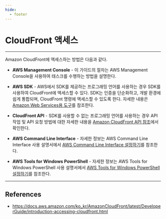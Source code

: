 ```yaml
---
hide:
  - footer
---
```


# CloudFront 액세스

---

Amazon CloudFront에 액세스하는 방법은 다음과 같다.

- **AWS Management Console** - 이 가이드의 절차는 AWS Management Console을 사용하여 태스크를 수행하는 방법을 설명한다.

- **AWS SDK** - AWS에서 SDK를 제공하는 프로그래밍 언어를 사용하는 경우 SDK를 사용하여 CloudFront에 액세스할 수 있다. SDK는 인증을 단순화하고, 개발 환경에 쉽게 통합되며, CloudFront 명령에 액세스할 수 있도록 한다. 자세한 내용은 [Amazon Web Services용 도구](http://aws.amazon.com/tools)를 참조한다.

- **CloudFront API** - SDK를 사용할 수 없는 프로그래밍 언어를 사용하는 경우 API 작업 및 API 요청 방법에 대한 자세한 내용을 [Amazon CloudFront API 참조](https://docs.aws.amazon.com/cloudfront/latest/APIReference/)에서 확인한다.

- **AWS Command Line Interface** - 자세한 정보는 AWS Command Line Interface 사용 설명서에서 [AWS Command Line Interface 설정하기](https://docs.aws.amazon.com/cli/latest/userguide/)를 참조한다.

- **AWS Tools for Windows PowerShell** - 자세한 정보는 AWS Tools for Windows PowerShell 사용 설명서에서 [AWS Tools for Windows PowerShell 설정하기](https://docs.aws.amazon.com/powershell/latest/userguide/)를 참조한다.

---

## References

- <https://docs.aws.amazon.com/ko_kr/AmazonCloudFront/latest/DeveloperGuide/introduction-accessing-cloudfront.html>
